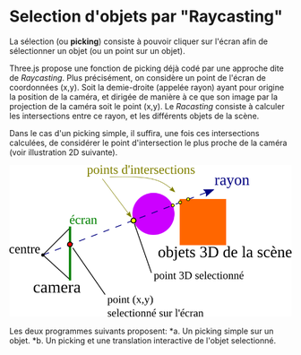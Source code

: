 # Selection d'objets par "Raycasting"

La sélection (ou __picking__) consiste à pouvoir cliquer sur l'écran afin de sélectionner un objet (ou un point sur un objet).

Three.js propose une fonction de picking déjà codé par une approche dite de _Raycasting_.
Plus précisément, on considère un point de l'écran de coordonnées (x,y). Soit la demie-droite (appelée rayon) ayant pour origine la position de la caméra, et dirigée de manière à ce que son image par la projection de la caméra soit le point (x,y).
Le _Racasting_ consiste à calculer les intersections entre ce rayon, et les différents objets de la scène.

Dans le cas d'un picking simple, il suffira, une fois ces intersections calculées, de considérer le point d'intersection le plus proche de la caméra (voir illustration 2D suivante).

![Illustration du picking](pictures/raycasting.png)

Les deux programmes suivants proposent: 
*a. Un picking simple sur un objet.
*b. Un picking et une translation interactive de l'objet selectionné.